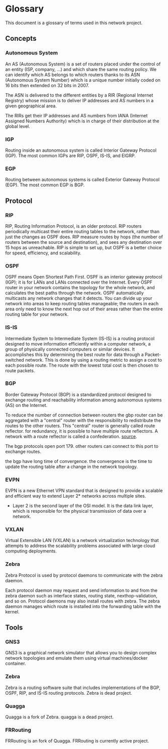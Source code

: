 # Glossary
This document is a glossary of terms used in this network project.


## Concepts

### Autonomous System
An AS (Autonomous System) is a set of routers placed under the control of an entity (ISP, company, ...) and which share the same routing policy.
We can identify which AS belongs to which routers thanks to its ASN (Autonomous System Number) which is a unique number initially coded on 16 bits then extended on 32 bits in 2007.

The ASN is delivered to the different entities by a RIR (Regional Internet Registry) whose mission is to deliver IP addresses and AS numbers in a given geographical area.

The RIRs get their IP addresses and AS numbers from IANA (Internet Assigned Numbers Authority) which is in charge of their distribution at the global level.

### IGP
Routing inside an autonomous system is called Interior Gateway Protocol (IGP). The most common IGPs are RIP, OSPF, IS-IS, and EIGRP.

### EGP
Routing between autonomous systems is called Exterior Gateway Protocol (EGP). The most common EGP is BGP.

## Protocol

### RIP
RIP, Routing Information Protocol, is an older protocol. RIP routers periodically multicast their entire routing tables to the network, rather than just the changes as OSPF does. RIP measure routes by hops (the number of routers between the source and destination), and sees any destination over 15 hops as unreachable. RIP is simple to set up, but OSPF is a better choice for speed, efficiency, and scalability.

### OSPF
OSPF means Open Shortest Path First. OSPF is an interior gateway protocol (IGP); it is for LANs and LANs connected over the Internet. Every OSPF router in your network contains the topology for the whole network, and calculates the best paths through the network. OSPF automatically multicasts any network changes that it detects. You can divide up your network into areas to keep routing tables manageable; the routers in each area only need to know the next hop out of their areas rather than the entire routing table for your network.

### IS-IS
Intermediate System to Intermediate System (IS-IS) is a routing protocol designed to move information efficiently within a computer network, a group of physically connected computers or similar devices.
It accomplishes this by determining the best route for data through a Packet-switched network. This is done by using a routing metric to assign a cost to each possible route. The route with the lowest total cost is then chosen to route packets.

### BGP

Border Gateway Protocol (BGP) is a standardized protocol designed to exchange routing and reachability information among autonomous systems (AS) on the Internet.


To reduce the number of connection between routers the gbp router can be aggregated with a "central" router with the responsibility to redistribute the routes to the other routers. This "central" router is generally called route reflector. for redundancy, it is possible to have multiple route reflectors. A network with a route reflector is called a confederation.
[source](https://www.nongnu.org/quagga/docs/docs-multi/Route-Server.html#Route-Server).

The bgp protocols open port 179. other routers can connect to this port to exchange routes.

the bgp have long time of convergence. the convergence is the time to update the routing table after a change in the network topology.




### EVPN
EVPN is a new Ethernet VPN standard that is designed to provide a scalable and efficient way to extend Layer 2* networks across multiple sites.

* Layer 2 is the second layer of the OSI model. It is the data link layer, which is responsible for the physical transmission of data over a network.

### VXLAN
Virtual Extensible LAN (VXLAN) is a network virtualization technology that attempts to address the scalability problems associated with large cloud computing deployments.

### Zebra
Zebra Protocol is used by protocol daemons to communicate with the zebra daemon.

Each protocol daemon may request and send information to and from the zebra daemon such as interface states, routing state, nexthop-validation, and so on. Protocol daemons may also install routes with zebra. The zebra daemon manages which route is installed into the forwarding table with the kernel.

## Tools

### GNS3
GNS3 is a graphical network simulator that allows you to design complex network topologies and emulate them using virtual machines/docker container.

### Zebra
Zebra is a routing software suite that includes implementations of the BGP, OSPF, RIP, and IS-IS routing protocols.
Zebra is dead project.

### Quagga
Quagga is a fork of Zebra.
quagga is a dead project.

### FRRouting
FRRouting is an fork of Quagga.
FRRouting is currently active project.
